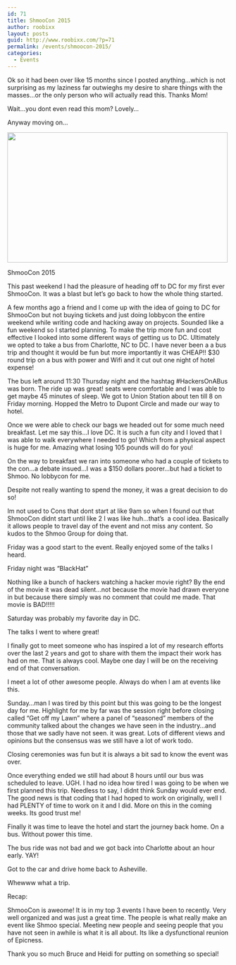 ```yaml
---
id: 71
title: ShmooCon 2015
author: roobixx
layout: posts
guid: http://www.roobixx.com/?p=71
permalink: /events/shmoocon-2015/
categories:
  - Events
---
```

Ok so it had been over like 15 months since I posted anything&#8230;which is not surprising as my laziness far outwieghs my desire to share things with the masses&#8230;or the only person who will actually read this. Thanks Mom!

Wait&#8230;you dont even read this mom? Lovely&#8230;

Anyway moving on&#8230;

<div style="width: 510px" class="wp-caption alignnone">
  <img class="" src="https://www.novainfosec.com/wp-content/uploads/2013/02/Shmoo_Eyes.jpg" alt="" width="500" height="295" />
  
  <p class="wp-caption-text">
    ShmooCon 2015
  </p>
</div>

This past weekend I had the pleasure of heading off to DC for my first ever ShmooCon. It was a blast but let&#8217;s go back to how the whole thing started.

A few months ago a friend and I come up with the idea of going to DC for ShmooCon but not buying tickets and just doing lobbycon the entire weekend while writing code and hacking away on projects. Sounded like a fun weekend so I started planning. To make the trip more fun and cost effective I looked into some different ways of getting us to DC. Ultimately we opted to take a bus from Charlotte, NC to DC. I have never been a a bus trip and thought it would be fun but more importantly it was CHEAP!! $30 round trip on a bus with power and Wifi and it cut out one night of hotel expense!

The bus left around 11:30 Thursday night and the hashtag #HackersOnABus was born. The ride up was great! seats were comfortable and I was able to get maybe 45 minutes of sleep. We got to Union Station about ten till 8 on Friday morning. Hopped the Metro to Dupont Circle and made our way to hotel.

Once we were able to check our bags we headed out for some much need breakfast. Let me say this&#8230;I love DC. It is such a fun city and I loved that I was able to walk everywhere I needed to go! Which from a physical aspect is huge for me. Amazing what losing 105 pounds will do for you!

On the way to breakfast we ran into someone who had a couple of tickets to the con&#8230;a debate insued&#8230;I was a $150 dollars poorer&#8230;but had a ticket to Shmoo. No lobbycon for me.

Despite not really wanting to spend the money, it was a great decision to do so!

Im not used to Cons that dont start at like 9am so when I found out that ShmooCon didnt start until like 2 I was like huh&#8230;that&#8217;s  a cool idea. Basically it allows people to travel day of the event and not miss any content. So kudos to the Shmoo Group for doing that.

Friday was a good start to the event. Really enjoyed some of the talks I heard.

Friday night was &#8220;BlackHat&#8221;

Nothing like a bunch of hackers watching a hacker movie right? By the end of the movie it was dead silent&#8230;not because the movie had drawn everyone in but because there simply was no comment that could me made. That movie is BAD!!!!!

Saturday was probably my favorite day in DC.

The talks I went to where great!

I finally got to meet someone who has inspired a lot of my research efforts over the last 2 years and got to share with them the impact their work has had on me. That is always cool. Maybe one day I will be on the receiving end of that conversation.

I meet a lot of other awesome people. Always do when I am at events like this.

Sunday&#8230;man I was tired by this point but this was going to be the longest day for me. Highlight for me by far was the session right before closing called &#8220;Get off my Lawn&#8221; where a panel of &#8220;seasoned&#8221; members of the community talked about the changes we have seen in the industry&#8230;and those that we sadly have not seen. it was great. Lots of different views and opinions but the consensus was we still have a lot of work todo.

Closing ceremonies was fun but it is always a bit sad to know the event was over.

Once everything ended we still had about 8 hours until our bus was scheduled to leave. UGH. I had no idea how tired I was going to be when we first planned this trip. Needless to say, I didnt think Sunday would ever end. The good news is that coding that I had hoped to work on originally, well I had PLENTY of time to work on it and I did. More on this in the coming weeks. Its good trust me!

Finally it was time to leave the hotel and start the journey back home. On a bus. Without power this time.

The bus ride was not bad and we got back into Charlotte about an hour early. YAY!

Got to the car and drive home back to Asheville.

Whewww what a trip.

Recap:

ShmooCon is aweome! It is in my top 3 events I have been to recently. Very well organized and was just a great time. The people is what really make an event like Shmoo special. Meeting new people and seeing people that you have not seen in awhile is what it is all about. Its like a dysfunctional reunion of Epicness.

Thank you so much Bruce and Heidi for putting on something so special!

&nbsp;

&nbsp;

&nbsp;

&nbsp;

&nbsp;
